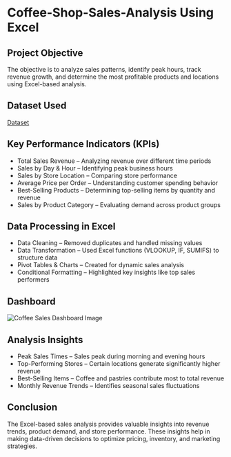 # Coffee-Shop-Sales-Analysis Using Excel

## Project Objective

The objective is to analyze sales patterns, identify peak hours, track revenue growth, and determine the most profitable products and locations using Excel-based analysis.

## Dataset Used
<a href="https://github.com/Akshay-Rana13/Coffee-Shop-Sales-Analysis/blob/main/Coffee%20Shop%20Sales%20(0riginal%20dataset).xlsx">Dataset</a>

## Key Performance Indicators (KPIs)
- Total Sales Revenue – Analyzing revenue over different time periods
- Sales by Day & Hour – Identifying peak business hours
- Sales by Store Location – Comparing store performance
- Average Price per Order – Understanding customer spending behavior
- Best-Selling Products – Determining top-selling items by quantity and revenue
- Sales by Product Category – Evaluating demand across product groups

## Data Processing in Excel
- Data Cleaning – Removed duplicates and handled missing values
- Data Transformation – Used Excel functions (VLOOKUP, IF, SUMIFS) to structure data
- Pivot Tables & Charts – Created for dynamic sales analysis
- Conditional Formatting – Highlighted key insights like top sales performers

## Dashboard
![Coffee Sales Dashboard Image](https://github.com/user-attachments/assets/393be70f-bfdf-4dad-b1c6-7804cb828781)


## Analysis Insights
- Peak Sales Times – Sales peak during morning and evening hours
- Top-Performing Stores – Certain locations generate significantly higher revenue
- Best-Selling Items – Coffee and pastries contribute most to total revenue
- Monthly Revenue Trends – Identifies seasonal sales fluctuations

## Conclusion

The Excel-based sales analysis provides valuable insights into revenue trends, product demand, and store performance. These insights help in making data-driven decisions to optimize pricing, inventory, and marketing strategies.
